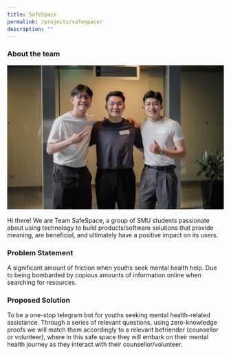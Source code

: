 ```yaml
---
title: SafeSpace
permalink: /projects/safespace/
description: ""
---
```

### About the team

![](/images/safe%20space.jpeg)

Hi there! We are Team SafeSpace, a group of SMU students passionate about using technology to build products/software solutions that provide meaning, are beneficial, and ultimately have a positive impact on its users.

### Problem Statement

A significant amount of friction when youths seek mental health help. Due to being bombarded by copious amounts of information online when searching for resources.

### Proposed Solution

To be a one-stop telegram bot for youths seeking mental health-related assistance. Through a series of relevant questions, using zero-knowledge proofs we will match them accordingly to a relevant befriender (counsellor or volunteer), where in this safe space they will embark on their mental health journey as they interact with their counsellor/volunteer.